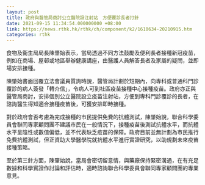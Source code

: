 ```yaml
---
layout: post
title: 政府與醫管局商討公立醫院設注射站　方便覆診長者打針
date: 2021-09-15 11:34:54.000000000 +08:00
link: https://news.rthk.hk/rthk/ch/component/k2/1610634-20210915.htm
categories: rthk
---
```


食物及衞生局局長陳肇始表示，當局透過不同方法鼓勵及便利長者接種新冠疫苗，例如在商場、屋邨或地區舉辦健康講座，由醫護人員解答長者及家屬的疑問，並即場安排接種。

陳肇始書面回覆立法會議員質詢時說，醫管局計劃於短期內，向專科或普通科門診覆診的病人簽發「轉介信」，令病人可到社區疫苗接種中心接種疫苗。政府亦正與醫管局商討，安排個別公立醫院設立疫苗注射站，方便到專科門診覆診的長者，在諮詢醫生得知適合接種疫苗後，可獲安排即時接種。

對於政府會否考慮為完成接種的市民提供免費的抗體測試，陳肇始說，聯合科學委員會聯同專家顧問團不建議市民在一般情況下，接種疫苗後測試抗體水平，而抗體水平呈陰性或數值偏低，並不代表缺乏疫苗的保障。政府目前並無計劃為市民推行免費抗體測試，但正資助大學醫學院就抗體水平進行實證研究，以助規劃未來疫苗接種策略。

至於第三針方面，陳肇始說，當局會密切留意情，與藥廠保持緊密溝通，在有充足數據和科學實證作討論和評估時，適時諮詢聯合科學委員會聯同專家顧問團的專業意見。
